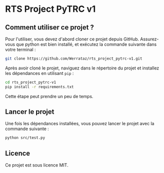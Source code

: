 # RTS Project PyTRC v1

## Comment utiliser ce projet ?

Pour l'utiliser, vous devez d'abord cloner ce projet depuis GitHub. Assurez-vous que python est bien installé, et exécutez la commande suivante dans votre terminal : 

```bash
git clone https://github.com/Werrataz/rts_project_pytrc-v1.git
```

Après avoir cloné le projet, naviguez dans le répertoire du projet et installez les dépendances en utilisant `pip` :

```bash
cd rts_project_pytrc-v1
pip install -r requirements.txt
```

Cette étape peut prendre un peu de temps.   

## Lancer le projet

Une fois les dépendances installées, vous pouvez lancer le projet avec la commande suivante :

```bash
python src/test.py
```

## Licence

Ce projet est sous licence MIT.